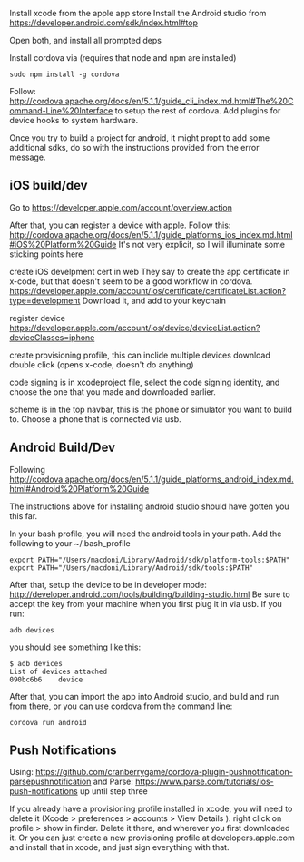Install xcode from the apple app store
Install the Android studio from https://developer.android.com/sdk/index.html#top

Open both, and install all prompted deps

Install cordova via
(requires that node and npm are installed)

```console
sudo npm install -g cordova
```

Follow:
http://cordova.apache.org/docs/en/5.1.1/guide_cli_index.md.html#The%20Command-Line%20Interface
to setup the rest of cordova. Add plugins for device hooks to system hardware.

Once you try to build a project for android, it might propt to add some additional sdks, do so with
the instructions provided from the error message.

## iOS build/dev

Go to https://developer.apple.com/account/overview.action

After that, you can register a device with apple.
Follow this:
http://cordova.apache.org/docs/en/5.1.1/guide_platforms_ios_index.md.html#iOS%20Platform%20Guide
It's not very explicit, so I will illuminate some sticking points here

create iOS develpment cert in web
They say to create the app certificate in x-code, but
that doesn't seem to be a good workflow in cordova.
https://developer.apple.com/account/ios/certificate/certificateList.action?type=development
Download it, and add to your keychain

register device
https://developer.apple.com/account/ios/device/deviceList.action?deviceClasses=iphone

create provisioning profile, this can inclide multiple devices
download
double click (opens x-code, doesn't do anything)

code signing is in xcodeproject file, select the code signing identity, and choose the one that you made and downloaded earlier.

scheme is in the top navbar, this is the phone or simulator you want to build to. Choose a phone that is connected via usb.

## Android Build/Dev

Following http://cordova.apache.org/docs/en/5.1.1/guide_platforms_android_index.md.html#Android%20Platform%20Guide

The instructions above for installing android studio should have gotten you this far.

In your bash profile, you will need the android tools in your path. Add the following to your ~/.bash_profile

```shell
export PATH="/Users/macdoni/Library/Android/sdk/platform-tools:$PATH"
export PATH="/Users/macdoni/Library/Android/sdk/tools:$PATH"
```

After that, setup the device to be in developer mode:
http://developer.android.com/tools/building/building-studio.html
Be sure to accept the key from your machine when you first plug it in via usb.
If you run:
```console
adb devices
```
you should see something like this:
```console
$ adb devices
List of devices attached
090bc6b6	device

```
After that, you can import the app into Android studio, and build and run from there, or you can use cordova from the command line:
```console
cordova run android
```

## Push Notifications
Using:
https://github.com/cranberrygame/cordova-plugin-pushnotification-parsepushnotification
and Parse:
https://www.parse.com/tutorials/ios-push-notifications
up until step three

If you already have a provisioning profile installed in xcode, you will need to delete it (Xcode > preferences > accounts > View Details ). right click on profile > show in finder. Delete it there, and wherever you first downloaded it. Or you can just create a new provisioning profile at developers.apple.com and install that in xcode, and just sign everything with that.

